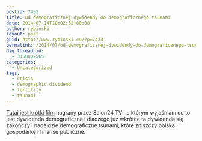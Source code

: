 ```yaml
---
postid: 7433
title: Od demograficznej dywidendy do demograficznego tsunami
date: 2014-07-14T10:02:32+00:00
author: rybinski
layout: post
guid: http://www.rybinski.eu/?p=7433
permalink: /2014/07/od-demograficznej-dywidendy-do-demograficznego-tsunami/
dsq_thread_id:
  - 3150802565
categories:
  - Uncategorized
tags:
  - crisis
  - demographic dividend
  - fertility
  - tsunami
---
```

[Tutaj jest krótki film](http://www.salon24.pl/video/854,demograficzne-tsunami) nagrany przez Salon24 TV na którym wyjaśniam co to jest dywidenda demograficzna i dlaczego już wkrótce ta dywidenda się zakończy i nadejdzie demograficzne tsunami, które zniszczy polską gospodarkę i finanse publiczne.
